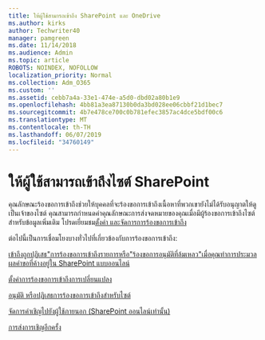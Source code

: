 ```yaml
---
title: ให้ผู้ใช้สามารถเข้าถึง SharePoint และ OneDrive
ms.author: kirks
author: Techwriter40
manager: pamgreen
ms.date: 11/14/2018
ms.audience: Admin
ms.topic: article
ROBOTS: NOINDEX, NOFOLLOW
localization_priority: Normal
ms.collection: Adm_O365
ms.custom: ''
ms.assetid: cebb7a4a-33e1-474e-a5d0-dbd02a80b1e9
ms.openlocfilehash: 4bb81a3ea87130b0da3bd028ee06cbbf21d1bec7
ms.sourcegitcommit: 4b7e478ce700c0b781efec3857ac4dce5bdf00c6
ms.translationtype: MT
ms.contentlocale: th-TH
ms.lasthandoff: 06/07/2019
ms.locfileid: "34760149"
---
```

# <a name="give-users-access-to-sharepoint-site"></a>ให้ผู้ใช้สามารถเข้าถึงไซต์ SharePoint

คุณลักษณะร้องขอการเข้าถึงช่วยให้บุคคลที่จะร้องขอการเข้าถึงเนื้อหาที่พวกเขายังไม่ได้รับอนุญาตให้ดู เป็นเจ้าของไซต์ คุณสามารถกำหนดค่าคุณลักษณะการส่งจดหมายของคุณเมื่อมีผู้ร้องขอการเข้าถึงไซต์ สำหรับข้อมูลเพิ่มเติม โปรดเยี่ยมชม[ตั้งค่า และจัดการการร้องขอการเข้าถึง](https://support.office.com/article/set-up-and-manage-access-requests-94b26e0b-2822-49d4-929a-8455698654b3)

ต่อไปนี้เป็นการเชื่อมโยงบางทั่วไปที่เกี่ยวข้องกับการร้องขอการเข้าถึง:

[เข้าถึงถูกปฏิเสธ"การร้องขอการเข้าถึงรายการหรือ"ร้องขอการอนุมัติที่ล้มเหลว"เมื่อคุณทำการประมวลผลคำขอที่ค้างอยู่ใน SharePoint แบบออนไลน์](https://support.office.com/article/-Access-Denied-to-Access-Requests-list-or-Request-approval-failed-when-you-process-a-pending-request-in-SharePoint-Online-3ec71fe1-9111-4a4c-84a5-bdfe05c2e558)

[ตั้งค่าการร้องขอการเข้าถึงการเปลี่ยนแปลง](https://support.office.com/article/set-up-and-manage-access-requests-94b26e0b-2822-49d4-929a-8455698654b3#bk_enableallow)

[อนุมัติ หรือปฏิเสธการร้องขอการเข้าถึงสำหรับไซต์](https://support.office.com/article/set-up-and-manage-access-requests-94b26e0b-2822-49d4-929a-8455698654b3#__toc374462558)

[จัดการคำเชิญไปยังผู้ใช้ภายนอก (SharePoint ออนไลน์เท่านั้น)](https://support.office.com/article/set-up-and-manage-access-requests-94b26e0b-2822-49d4-929a-8455698654b3#__toc334189260)

[การส่งการเชิญอีกครั้ง](https://support.office.com/article/set-up-and-manage-access-requests-94b26e0b-2822-49d4-929a-8455698654b3#__toc374462560)



